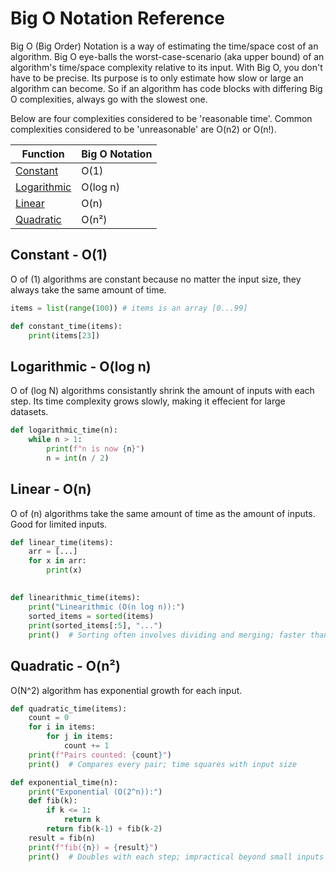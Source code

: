 # Big O Notation Reference 

Big O (Big Order) Notation is a way of estimating the time/space cost of an algorithm. Big O eye-balls the worst-case-scenario (aka upper bound) of an algorithm's time/space complexity relative to its input. With Big O, you don't have to be precise. Its purpose is to only estimate how slow or large an algorithm can become. So if an algorithm has code blocks with differing Big O complexities, always go with the slowest one. 

Below are four complexities considered to be 'reasonable time'. Common complexities considered to be 'unreasonable' are O(n2) or O(n!).

| Function       | Big O Notation |
|----------------|----------------|
| [Constant](#constant---o1)       | O(1)           |
| [Logarithmic](#logarithmic---olog-n)    | O(log n)       |
| [Linear](#linear---on)         | O(n)           |
| [Quadratic](#quadratic---on2) | O(n²)           |


## Constant - O(1)

O of (1) algorithms are constant because no matter the input size, they always take the same amount of time.  

```python
items = list(range(100)) # items is an array [0...99]

def constant_time(items):
    print(items[23])  
```
## Logarithmic - O(log n)

O of (log N) algorithms consistantly shrink the amount of inputs with each step. Its time complexity grows slowly, making it effecient for large datasets.

```python
def logarithmic_time(n):
    while n > 1:
        print(f"n is now {n}")
        n = int(n / 2)
```

## Linear - O(n)

O of (n) algorithms take the same amount of time as the amount of inputs. Good for limited inputs. 

```python
def linear_time(items):
    arr = [...]
    for x in arr:
        print(x)
```

## 

```python
def linearithmic_time(items):
    print("Linearithmic (O(n log n)):")
    sorted_items = sorted(items)
    print(sorted_items[:5], "...")
    print()  # Sorting often involves dividing and merging; faster than O(n^2), slower than O(n)
```

## Quadratic - O(n²)

O(N^2) algorithm has exponential growth for each input.

```python
def quadratic_time(items):
    count = 0
    for i in items:
        for j in items:
            count += 1
    print(f"Pairs counted: {count}")
    print()  # Compares every pair; time squares with input size
```

```python
def exponential_time(n):
    print("Exponential (O(2^n)):")
    def fib(k):
        if k <= 1:
            return k
        return fib(k-1) + fib(k-2)
    result = fib(n)
    print(f"fib({n}) = {result}")
    print()  # Doubles with each step; impractical beyond small inputs
```

